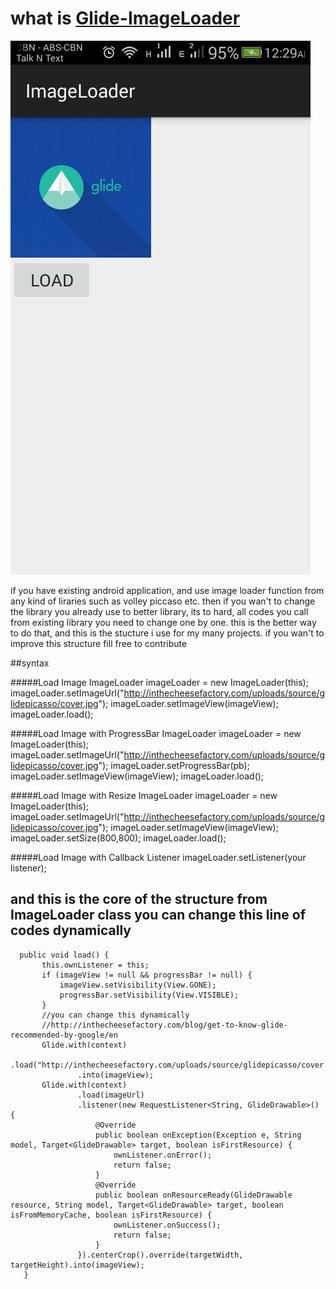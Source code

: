 # what is [Glide-ImageLoader](http://inthecheesefactory.com/blog/get-to-know-glide-recommended-by-google/en)
![alt tag](https://github.com/francojohnc/Glide-ImageLoader/blob/master/Screenshot_2016-02-19-00-29-07.png)

if you have existing android application, and use image loader function from any kind of liraries such as volley piccaso etc.
then if you wan't to change the library you already use to better library, its to hard, all codes you call from existing library you need to change one by one.
this is the better way to do that, and this is the stucture i use for my many projects.
if you wan't to improve this structure fill free to contribute

##syntax

#####Load Image
 ImageLoader imageLoader = new ImageLoader(this);
 imageLoader.setImageUrl("http://inthecheesefactory.com/uploads/source/glidepicasso/cover.jpg");
 imageLoader.setImageView(imageView);
 imageLoader.load();
 
#####Load Image with ProgressBar
 ImageLoader imageLoader = new ImageLoader(this);
 imageLoader.setImageUrl("http://inthecheesefactory.com/uploads/source/glidepicasso/cover.jpg");
 imageLoader.setProgressBar(pb);
 imageLoader.setImageView(imageView);
 imageLoader.load();
 
#####Load Image with Resize
 ImageLoader imageLoader = new ImageLoader(this);
 imageLoader.setImageUrl("http://inthecheesefactory.com/uploads/source/glidepicasso/cover.jpg");
 imageLoader.setImageView(imageView);
 imageLoader.setSize(800,800);
 imageLoader.load();
 
#####Load Image with Callback Listener
 imageLoader.setListener(your listener);
 
## and this is the core of the structure from ImageLoader class you can change this line of codes dynamically
 
 ```
   public void load() {
        this.ownListener = this;
        if (imageView != null && progressBar != null) {
            imageView.setVisibility(View.GONE);
            progressBar.setVisibility(View.VISIBLE);
        }
        //you can change this dynamically
        //http://inthecheesefactory.com/blog/get-to-know-glide-recommended-by-google/en
        Glide.with(context)
                .load("http://inthecheesefactory.com/uploads/source/glidepicasso/cover.jpg")
                .into(imageView);
        Glide.with(context)
                .load(imageUrl)
                .listener(new RequestListener<String, GlideDrawable>() {
                    @Override
                    public boolean onException(Exception e, String model, Target<GlideDrawable> target, boolean isFirstResource) {
                        ownListener.onError();
                        return false;
                    }
                    @Override
                    public boolean onResourceReady(GlideDrawable resource, String model, Target<GlideDrawable> target, boolean isFromMemoryCache, boolean isFirstResource) {
                        ownListener.onSuccess();
                        return false;
                    }
                }).centerCrop().override(targetWidth, targetHeight).into(imageView);
    }
```
